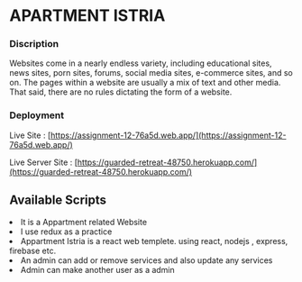 # APARTMENT ISTRIA

### Discription

Websites come in a nearly endless variety, including educational sites, news sites, porn sites, forums, social media sites, e-commerce sites, and so on. The pages within a website are usually a mix of text and other media. That said, there are no rules dictating the form of a website.

### Deployment

Live Site : [https://assignment-12-76a5d.web.app/](https://assignment-12-76a5d.web.app/)

Live Server Site : [https://guarded-retreat-48750.herokuapp.com/](https://guarded-retreat-48750.herokuapp.com/)

## Available Scripts

<li>It is a Appartment related Website </li>
<li>I use redux as a practice </li>
<li>Appartment Istria is a react web templete.
 using react, nodejs , express, firebase etc.</li>
<li>An admin can add or remove services and 
also update any services </li>
<li>Admin can make another user as a admin</li>

